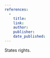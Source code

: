 ```yaml
---
references:
  -
    title: 
    link: 
    author: 
    publisher: 
    date_published: 
---
```


States rights.
